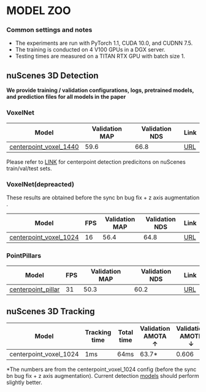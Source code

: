 # MODEL ZOO 

### Common settings and notes

- The experiments are run with PyTorch 1.1, CUDA 10.0, and CUDNN 7.5.
- The training is conducted on 4 V100 GPUs in a DGX server. 
- Testing times are measured on a TITAN RTX GPU with batch size 1. 
 
## nuScenes 3D Detection 

**We provide training / validation configurations, logs, pretrained models, and prediction files for all models in the paper**

### VoxelNet 
| Model                 | Validation MAP  | Validation NDS  | Link          |
|-----------------------|-----------------|-----------------|---------------|
| [centerpoint_voxel_1440](voxelnet/nusc_centerpoint_voxelnet_0075voxel_fix_bn_z.py) |59.6  | 66.8 | [URL](https://mitprod-my.sharepoint.com/:f:/g/personal/tianweiy_mit_edu/EhgzjwV2EghOnHFKyRgSadoBr2kUo7yPu52N-I3dG3c5dA?e=a9MdhX)  |

Please refer to [LINK](https://github.com/tianweiy/CenterPoint/issues/249) for centerpoint detection predicitons on nuScenes train/val/test sets.

### VoxelNet(depreacted) 

These results are obtained before the sync bn bug fix + z axis augmentation . 

| Model                 | FPS              | Validation MAP  | Validation NDS  | Link          |
|-----------------------|------------------|-----------------|-----------------|---------------|
| [centerpoint_voxel_1024](voxelnet/nusc_centerpoint_voxelnet_01voxel.py) | 16 | 56.4 | 64.8 | [URL](https://mitprod-my.sharepoint.com/:f:/g/personal/tianweiy_mit_edu/EhT7DKpbj6VDin12xN42PYYB8UqkFTha-qb1F5srEE5UXQ?e=mVaJkC) |


### PointPillars 

| Model                 | FPS       | Validation MAP  | Validation NDS  | Link          |
|-----------------------|-----------------|-----------------|-----------------|---------------|
| [centerpoint_pillar](pp/nusc_centerpoint_pp_02voxel_two_pfn_10sweep.py) | 31 | 50.3 | 60.2 | [URL](https://mitprod-my.sharepoint.com/:f:/g/personal/tianweiy_mit_edu/EkN9vbDmXMJCtSn6dgBLE4wBA1PL96U6MbGhh3lME_G6wA?e=vjhpd2) |


## nuScenes 3D Tracking 

| Model                 | Tracking time | Total time   | Validation AMOTA ↑ | Validation AMOTP ↓ | Link          |
|-----------------------|-----------|------------------|------------------|-------------------|---------------|
| centerpoint_voxel_1024 | 1ms | 64ms | 63.7* | 0.606  | [URL](https://mitprod-my.sharepoint.com/:f:/g/personal/tianweiy_mit_edu/Epy78yQMnZlCuMBWPlUtQ3oBWqQQ2fArTs637DlBHdaHIw?e=q6a2bA) |


*The numbers are from the centerpoint_voxel_1024 config (before the sync bn bug fix + z axis augmentation). Current detection [models](voxelnet/nusc_centerpoint_voxelnet_0075voxel_fix_bn_z.py) should perform slightly better.
